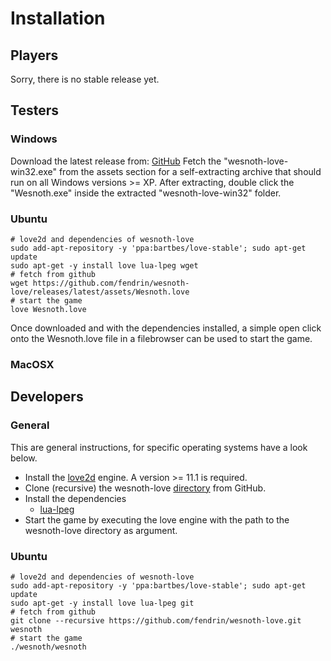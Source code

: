 # Installation

## Players

Sorry, there is no stable release yet.

## Testers

### Windows

Download the latest release from:
[GitHub](https://github.com/fendrin/wesnoth-love/releases/latest)
Fetch the "wesnoth-love-win32.exe" from the assets section for a self-extracting archive that should run on all Windows versions >= XP.
After extracting, double click the "Wesnoth.exe" inside the extracted "wesnoth-love-win32" folder.

### Ubuntu
```shell
# love2d and dependencies of wesnoth-love
sudo add-apt-repository -y 'ppa:bartbes/love-stable'; sudo apt-get update
sudo apt-get -y install love lua-lpeg wget
# fetch from github
wget https://github.com/fendrin/wesnoth-love/releases/latest/assets/Wesnoth.love
# start the game
love Wesnoth.love
```
Once downloaded and with the dependencies installed, a simple open click onto the Wesnoth.love file in a filebrowser can be used to start the game.

### MacOSX



## Developers

### General

This are general instructions, for specific operating systems have a look below.

* Install the [love2d](https://love2d.org) engine.
  A version >= 11.1 is required.
* Clone (recursive) the wesnoth-love
  [directory](https://github.com/fendrin/wesnoth-love)
  from GitHub.
* Install the dependencies
  * [lua-lpeg](http://www.inf.puc-rio.br/~roberto/lpeg/)
* Start the game by executing the love engine with the path to the wesnoth-love directory as argument.

### Ubuntu
```shell
# love2d and dependencies of wesnoth-love
sudo add-apt-repository -y 'ppa:bartbes/love-stable'; sudo apt-get update
sudo apt-get -y install love lua-lpeg git
# fetch from github
git clone --recursive https://github.com/fendrin/wesnoth-love.git wesnoth
# start the game
./wesnoth/wesnoth
```
